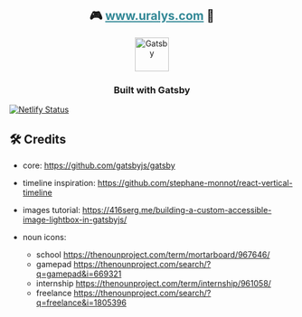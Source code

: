 <p align="center">
  <h2 align="center">🎮 <a style="color: #328896;" href="https://www.uralys.com">www.uralys.com</a> 🐸</h2>
</p>

<p align="center">
  <a href="https://www.gatsbyjs.org">
    <img alt="Gatsby" src="https://www.gatsbyjs.org/monogram.svg" width="60" />
  </a>
</p>

<h3 align="center">
Built with Gatsby
</h3>

[![Netlify Status](https://api.netlify.com/api/v1/badges/b119faf7-3230-4571-a50e-ab522c37033d/deploy-status)](https://app.netlify.com/sites/uralys/deploys)

## 🛠 Credits

- core: https://github.com/gatsbyjs/gatsby
- timeline inspiration: https://github.com/stephane-monnot/react-vertical-timeline
- images tutorial: https://416serg.me/building-a-custom-accessible-image-lightbox-in-gatsbyjs/

- noun icons:
  - school https://thenounproject.com/term/mortarboard/967646/
  - gamepad https://thenounproject.com/search/?q=gamepad&i=669321
  - internship https://thenounproject.com/term/internship/961058/
  - freelance https://thenounproject.com/search/?q=freelance&i=1805396
